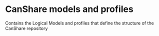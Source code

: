 # CanShare models and profiles

Contains the Logical Models and profiles that define the structure of the CanShare repository